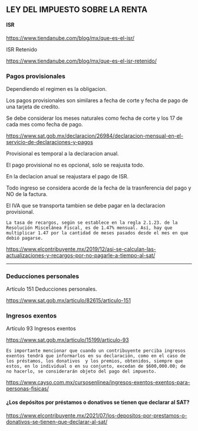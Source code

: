 ## LEY DEL IMPUESTO SOBRE LA RENTA

#### ISR

https://www.tiendanube.com/blog/mx/que-es-el-isr/

ISR Retenido

https://www.tiendanube.com/blog/mx/que-es-el-isr-retenido/


### Pagos provisionales

Dependiendo el regimen es la obligacion.

Los pagos provisionales son similares a fecha de corte y fecha de pago de una tarjeta de credito.

Se debe considerar los meses naturales como fecha de corte y los 17 de cada mes como fecha de pago.

https://www.sat.gob.mx/declaracion/26984/declaracion-mensual-en-el-servicio-de-declaraciones-y-pagos

Provisional es temporal a la declaracion anual.

El pago provisional no es opcional, solo se reajusta todo.

En la declacion anual se reajustara el pago de ISR.

Todo ingreso se considera acorde de la fecha de la trasnferencia del pago y NO de la factura.

El IVA que se transporta tambien se debe pagar en la declaracion provisional.

`
La tasa de recargos, según se establece en la regla 2.1.23. de la Resolución Miscelánea Fiscal, es de 1.47% mensual. Así, hay que multiplicar 1.47 por la cantidad de meses pasados desde el mes en que debió pagarse.
`

https://www.elcontribuyente.mx/2019/12/asi-se-calculan-las-actualizaciones-y-recargos-por-no-pagarle-a-tiempo-al-sat/

---

### Deducciones personales

Artículo 151 Deducciones personales.

https://www.sat.gob.mx/articulo/82615/articulo-151

### Ingresos exentos

Artículo 93 Ingresos exentos

https://www.sat.gob.mx/articulo/15199/articulo-93


`
Es importante mencionar que cuando un contribuyente perciba ingresos exentos tendrá que informarlos en su declaración, como en el caso de los préstamos, los donativos  y los premios, obtenidos, siempre que estos, en lo individual o en su conjunto, excedan de $600,000.00; de no hacerlo, se considerarán objeto del pago del impuesto.
`

https://www.cayso.com.mx/cursosenlinea/ingresos-exentos-exentos-para-personas-fisicas/


#### ¿Los depósitos por préstamos o donativos se tienen que declarar al SAT?

https://www.elcontribuyente.mx/2021/07/los-depositos-por-prestamos-o-donativos-se-tienen-que-declarar-al-sat/


